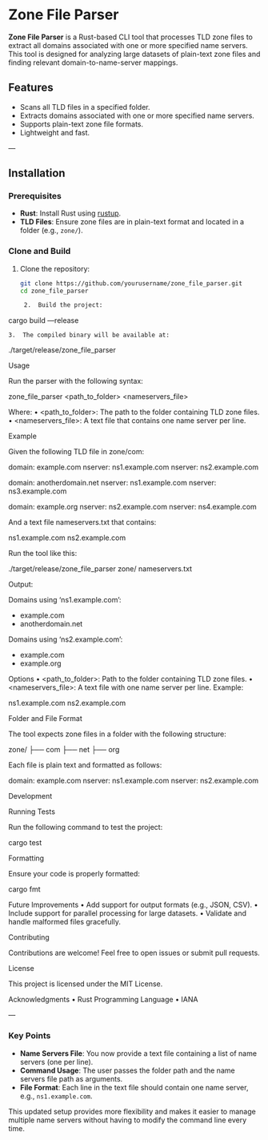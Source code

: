# Zone File Parser

**Zone File Parser** is a Rust-based CLI tool that processes TLD zone files to extract all domains associated with one or more specified name servers. This tool is designed for analyzing large datasets of plain-text zone files and finding relevant domain-to-name-server mappings.

## Features

- Scans all TLD files in a specified folder.
- Extracts domains associated with one or more specified name servers.
- Supports plain-text zone file formats.
- Lightweight and fast.

—

## Installation

### Prerequisites

- **Rust**: Install Rust using [rustup](https://rustup.rs/).
- **TLD Files**: Ensure zone files are in plain-text format and located in a folder (e.g., `zone/`).

### Clone and Build

1. Clone the repository:
   ```bash
   git clone https://github.com/yourusername/zone_file_parser.git
   cd zone_file_parser

	2.	Build the project:

cargo build —release


	3.	The compiled binary will be available at:

./target/release/zone_file_parser

Usage

Run the parser with the following syntax:

zone_file_parser <path_to_folder> <nameservers_file>

Where:
	•	<path_to_folder>: The path to the folder containing TLD zone files.
	•	<nameservers_file>: A text file that contains one name server per line.

Example

Given the following TLD file in zone/com:

domain:       example.com
nserver:      ns1.example.com
nserver:      ns2.example.com

domain:       anotherdomain.net
nserver:      ns1.example.com
nserver:      ns3.example.com

domain:       example.org
nserver:      ns2.example.com
nserver:      ns4.example.com

And a text file nameservers.txt that contains:

ns1.example.com
ns2.example.com

Run the tool like this:

./target/release/zone_file_parser zone/ nameservers.txt

Output:

Domains using ‘ns1.example.com’:
- example.com
- anotherdomain.net

Domains using ‘ns2.example.com’:
- example.com
- example.org

Options
	•	<path_to_folder>: Path to the folder containing TLD zone files.
	•	<nameservers_file>: A text file with one name server per line. Example:

ns1.example.com
ns2.example.com

Folder and File Format

The tool expects zone files in a folder with the following structure:

zone/
├── com
├── net
├── org

Each file is plain text and formatted as follows:

domain:       example.com
nserver:      ns1.example.com
nserver:      ns2.example.com

Development

Running Tests

Run the following command to test the project:

cargo test

Formatting

Ensure your code is properly formatted:

cargo fmt

Future Improvements
	•	Add support for output formats (e.g., JSON, CSV).
	•	Include support for parallel processing for large datasets.
	•	Validate and handle malformed files gracefully.

Contributing

Contributions are welcome! Feel free to open issues or submit pull requests.

License

This project is licensed under the MIT License.

Acknowledgments
	•	Rust Programming Language
	•	IANA

—

### Key Points

- **Name Servers File**: You now provide a text file containing a list of name servers (one per line).
- **Command Usage**: The user passes the folder path and the name servers file path as arguments.
- **File Format**: Each line in the text file should contain one name server, e.g., `ns1.example.com`.

This updated setup provides more flexibility and makes it easier to manage multiple name servers without having to modify the command line every time.
